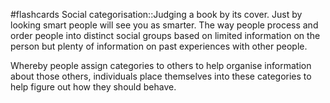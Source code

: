 #flashcards
Social categorisation::Judging a book by its cover. Just by looking smart people will see you as smarter. The way people process and order people into distinct social groups based on limited information on the person but plenty of information on past experiences with other people.

Whereby people assign categories to others to help organise information about those others, individuals place themselves into these categories to help figure out how they should behave.